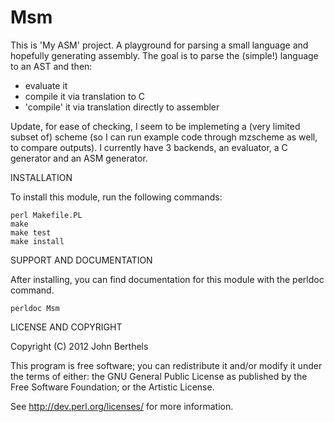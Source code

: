 Msm
===

This is 'My ASM' project. A playground for parsing a small language and hopefully generating
assembly. The goal is to parse the (simple!) language to an AST and then:
- evaluate it
- compile it via translation to C
- 'compile' it via translation directly to assembler

Update, for ease of checking, I seem to be implemeting a (very limited subset of) scheme
(so I can run example code through mzscheme as well, to compare outputs). I currently have 3
backends, an evaluator, a C generator and an ASM generator.


INSTALLATION

To install this module, run the following commands:

	perl Makefile.PL
	make
	make test
	make install

SUPPORT AND DOCUMENTATION

After installing, you can find documentation for this module with the
perldoc command.

    perldoc Msm

LICENSE AND COPYRIGHT

Copyright (C) 2012 John Berthels

This program is free software; you can redistribute it and/or modify it
under the terms of either: the GNU General Public License as published
by the Free Software Foundation; or the Artistic License.

See http://dev.perl.org/licenses/ for more information.

